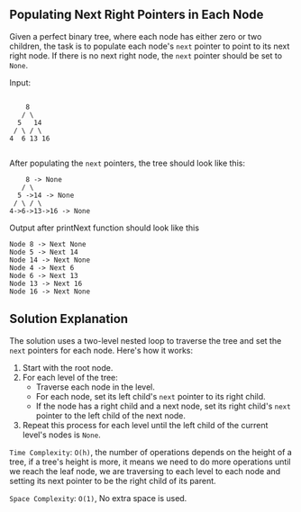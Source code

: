 ## Populating Next Right Pointers in Each Node

Given a perfect binary tree, where each node has either zero or two children, the task is to populate each node's `next` pointer to point to its next right node. If there is no next right node, the `next` pointer should be set to `None`.

Input:

```plaintext

    8
   / \
  5   14
 / \ / \
4  6 13 16


```

After populating the `next` pointers, the tree should look like this:

```plaintext
    8 -> None
   / \
  5 ->14 -> None
 / \ / \
4->6->13->16 -> None

```

Output after printNext function should look like this

```plaintext
Node 8 -> Next None
Node 5 -> Next 14
Node 14 -> Next None
Node 4 -> Next 6
Node 6 -> Next 13
Node 13 -> Next 16
Node 16 -> Next None

```

## Solution Explanation

The solution uses a two-level nested loop to traverse the tree and set the `next` pointers for each node. Here's how it works:

1. Start with the root node.
2. For each level of the tree:
   - Traverse each node in the level.
   - For each node, set its left child's `next` pointer to its right child.
   - If the node has a right child and a next node, set its right child's `next` pointer to the left child of the next node.
3. Repeat this process for each level until the left child of the current level's nodes is `None`.

`Time Complexity`: `O(h)`, the number of operations depends on the height of a tree, if a tree's height is more, it means we need to do more operations until we reach the leaf node, we are traversing to each level to each node and setting its next pointer to be the right child of its parent.

`Space Complexity`: `O(1)`, No extra space is used.
